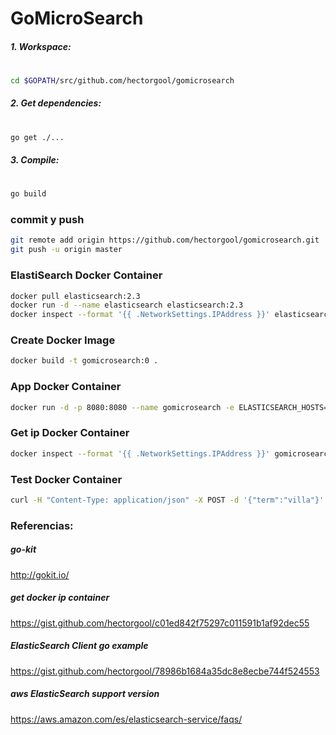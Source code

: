 # GoMicroSearch

##### 1. Workspace:
#
```sh
cd $GOPATH/src/github.com/hectorgool/gomicrosearch 
```
##### 2. Get dependencies:
#
```sh
go get ./...
```

##### 3. Compile:
#
```sh
go build
```

### commit y push
```sh
git remote add origin https://github.com/hectorgool/gomicrosearch.git
git push -u origin master
```

### ElastiSearch Docker Container
```sh
docker pull elasticsearch:2.3
docker run -d --name elasticsearch elasticsearch:2.3
docker inspect --format '{{ .NetworkSettings.IPAddress }}' elasticsearch
```

### Create Docker Image
```sh
docker build -t gomicrosearch:0 .
```

### App Docker Container
```sh
docker run -d -p 8080:8080 --name gomicrosearch -e ELASTICSEARCH_HOSTS=elasticsearch:9200 --restart=always --link elasticsearch gomicrosearch:0 
```

### Get ip Docker Container
```sh
docker inspect --format '{{ .NetworkSettings.IPAddress }}' gomicrosearch
```

### Test Docker Container
```sh
curl -H "Content-Type: application/json" -X POST -d '{"term":"villa"}' http://`docker inspect --format '{{ .NetworkSettings.IPAddress }}' gomicrosearch`/search
```

### Referencias:

##### go-kit 
http://gokit.io/

##### get docker ip container 
https://gist.github.com/hectorgool/c01ed842f75297c011591b1af92dec55

##### ElasticSearch Client go example
https://gist.github.com/hectorgool/78986b1684a35dc8e8ecbe744f524553

##### aws ElasticSearch support version
https://aws.amazon.com/es/elasticsearch-service/faqs/